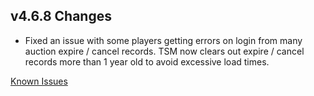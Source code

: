 ## v4.6.8 Changes

* Fixed an issue with some players getting errors on login from many auction expire / cancel records. TSM now clears out expire / cancel records more than 1 year old to avoid excessive load times.

[Known Issues](http://support.tradeskillmaster.com/display/KB/TSM4+Currently+Known+Issues)
